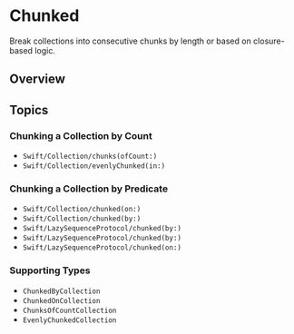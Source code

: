 # Chunked

Break collections into consecutive chunks by length or based on closure-based logic.

## Overview

## Topics

### Chunking a Collection by Count

- ``Swift/Collection/chunks(ofCount:)``
- ``Swift/Collection/evenlyChunked(in:)``

### Chunking a Collection by Predicate

- ``Swift/Collection/chunked(on:)``
- ``Swift/Collection/chunked(by:)``
- ``Swift/LazySequenceProtocol/chunked(by:)``
- ``Swift/LazySequenceProtocol/chunked(by:)``
- ``Swift/LazySequenceProtocol/chunked(on:)``

### Supporting Types

- ``ChunkedByCollection``
- ``ChunkedOnCollection``
- ``ChunksOfCountCollection``
- ``EvenlyChunkedCollection``
